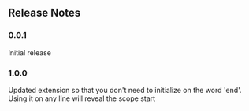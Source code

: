 ## Release Notes
### 0.0.1
Initial release
### 1.0.0
Updated extension so that you don't need to initialize on the word 'end'. Using it on any line will reveal the scope start